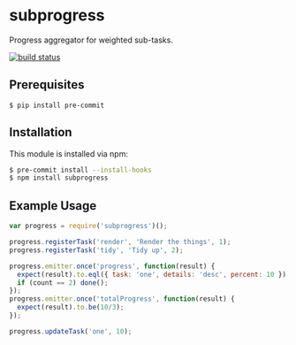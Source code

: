 # subprogress

Progress aggregator for weighted sub-tasks.

[![build status](https://secure.travis-ci.org/timothyleslieallen/subprogress.png)](http://travis-ci.org/timothyleslieallen/subprogress)

## Prerequisites

```
$ pip install pre-commit
```

## Installation

This module is installed via npm:

``` bash
$ pre-commit install --install-hooks
$ npm install subprogress
```

## Example Usage

```js
var progress = require('subprogress')();

progress.registerTask('render', 'Render the things', 1);
progress.registerTask('tidy', 'Tidy up', 2);

progress.emitter.once('progress', function(result) {
  expect(result).to.eql({ task: 'one', details: 'desc', percent: 10 });
  if (count == 2) done();
});
progress.emitter.once('totalProgress', function(result) {
  expect(result).to.be(10/3);
});

progress.updateTask('one', 10);
```
